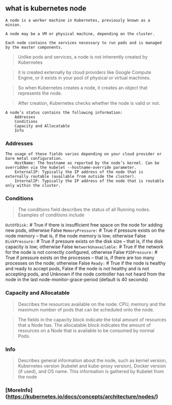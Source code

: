 ## what is kubernetes node
```
A node is a worker machine in Kubernetes, previously known as a minion. 

A node may be a VM or physical machine, depending on the cluster. 

Each node contains the services necessary to run pods and is managed by the master components.
```
> Unlike pods and services, a node is not inherently created by Kubernetes

> it is created externally by cloud providers like Google Compute Engine, or it exists in your pool of physical or virtual machines.

> So when Kubernetes creates a node, it creates an object that represents the node.

> After creation, Kubernetes checks whether the node is valid or not.

```
A node’s status contains the following information:
	Addresses
	Conditions
	Capacity and Allocatable
	Info
```

### Addresses
```
The usage of these fields varies depending on your cloud provider or bare metal configuration.
	HostName: The hostname as reported by the node’s kernel. Can be overridden via the kubelet --hostname-override parameter.
	ExternalIP: Typically the IP address of the node that is externally routable (available from outside the cluster).
	InternalIP: Typically the IP address of the node that is routable only within the cluster.
```
### Conditions

> The conditions field describes the status of all Running nodes. Examples of conditions include

   `OutOfDisk:`	  # True if there is insufficient free space on the node for adding new pods, otherwise False
   `MemoryPressure:` # True if pressure exists on the node memory – that is, if the node memory is low; otherwise False
   `DiskPressure:`	  # True if pressure exists on the disk size – that is, if the disk capacity is low; otherwise False
   `NetworkUnavailable:` # True if the network for the node is not correctly configured, otherwise False
   `PIDPressure:`	  # True if pressure exists on the processes – that is, if there are too many processes on the node; otherwise False
   `Ready:`          # True if the node is healthy and ready to accept pods, False if the node is not healthy and is not accepting pods, and Unknown if the node controller has not heard from the node in the last node-monitor-grace-period (default is 40 seconds)

### Capacity and Allocatable

> Describes the resources available on the node: CPU, memory and the maximum number of pods that can be scheduled onto the node.

> The fields in the capacity block indicate the total amount of resources that a Node has. The allocatable block indicates the amount of resources on a Node that is available to be consumed by normal Pods.

### Info

> Describes general information about the node, such as kernel version, Kubernetes version (kubelet and kube-proxy version), Docker version (if used), and OS name. This information is gathered by Kubelet from the node

### [MoreInfo] (https://kubernetes.io/docs/concepts/architecture/nodes/)
